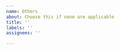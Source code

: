 ```yaml
---
name: Others
about: Choose this if none are applicable
title: ''
labels: ''
assignees: ''

---
```



